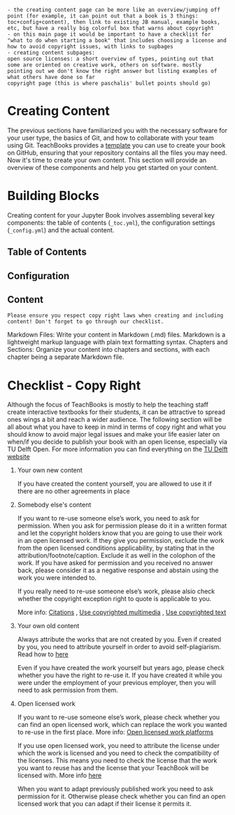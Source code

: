 
```{Notes Robert}

- the creating content page can be more like an overview/jumping off point (for example, it can point out that a book is 3 things: toc+config+content), then link to existing JB manual, example books, etc, but have a really big colorful box that warns about copyright
- on this main page it would be important to have a checklist for "what to do when starting a book" that includes choosing a license and how to avoid copyright issues, with links to supbages
- creating content subpages:
open source licenses: a short overview of types, pointing out that some are oriented on creative work, others on software. mostly pointing out we don't know the right answer but listing examples of what others have done so far
copyright page (this is where paschalis' bullet points should go)

```

# Creating Content

The previous sections have familiarized you with the necessary software for your user type, the basics of Git, and how to collaborate with your team using Git. TeachBooks provides a [template](https://teachbooks.tudelft.nl/jupyter-book-manual/external/template/README.html) you can use to create your book on GitHub, ensuring that your repository contains all the files you may need. Now it's time to create your own content. This section will provide an overview of these components and help you get started on your content.

# Building Blocks

Creating content for your Jupyter Book involves assembling several key components: the table of contents (`_toc.yml`), the configuration settings (`_config.yml`) and the actual content. 

## Table of Contents

## Configuration

## Content

```{Important}
Please ensure you respect copy right laws when creating and including content! Don't forget to go through our checklist.
```

Markdown Files: Write your content in Markdown (.md) files. Markdown is a lightweight markup language with plain text formatting syntax.
Chapters and Sections: Organize your content into chapters and sections, with each chapter being a separate Markdown file.


# Checklist - Copy Right

Although the focus of TeachBooks is mostly to help the teaching staff create interactive textbooks for their students, it can be attractive to spread ones wings a bit and reach a wider audience. The following section will be all about what you have to keep in mind in terms of copy right and what you should know to avoid major legal issues and make your life easier later on when/if you decide to publish your book with an open license, especially via TU Delft Open. For more information you can find everything on the [TU Delft website](https://www.tudelft.nl/library/support/copyright)


1) Your own new content
    
    If you have created the content yourself, you are allowed to use it if there are no other agreements in place

2) Somebody else's content

    If you want to re-use someone else’s work, you need to ask for permission. When you ask for permission please do it in a written format and let the copyright holders know that you are going to use their work in an open licensed work. If they give you permission, exclude the work from the open licensed conditions applicability, by stating that in the attribution/footnote/caption. Exclude it as well in the colophon of the work. If you have asked for permission and you received no answer back, please consider it as a negative response and abstain using the work you were intended to.

    If you really need to re-use someone else’s work, please alsio check whether the copyright exception right to quote is applicable to you.
    
    More info: [Citations](https://www.tudelft.nl/library/support/copyright/researcher-copyright-answers#c1131017) , [Use copyrighted multimedia](https://www.tudelft.nl/library/support/copyright/researcher-copyright-answers#c1131031) , [Use copyrighted text](https://www.tudelft.nl/library/support/copyright/researcher-copyright-answers#c1131032)


3) Your own old content

    Always attribute the works that are not created by you. Even if created by you, you need to attribute yourself in order to avoid self-plagiarism. Read how to [here](https://www.tudelft.nl/library/support/copyright/researcher-copyright-answers#c1131032)

    Even if you have created the work yourself but years ago, please check whether you have the right to re-use it. If you have created it while you were under the employment of your previous employer, then you will need to ask permission from them. 

4) Open licensed work

    If you want to re-use someone else’s work, please check whether you can find an open licensed work, which can replace the work you wanted to re-use in the first place. More info: [Open licensed work platforms](https://www.tudelft.nl/library/collecties/open-educational-resources)

    If you use open licensed work, you need to attribute the license under which the work is licensed and you need to check the compatibility of the licenses. This means you need to check the license that the work you want to reuse has and the license that your TeachBook will be licensed with. More info [here](https://wiki.creativecommons.org/wiki/Wiki/cc_license_compatibility)

    When you want to adapt previously published work you need to ask permission for it. Otherwise please check whether you can find an open licensed work that you can adapt if their license it permits it.


